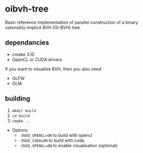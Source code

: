 # oibvh-tree

Basic reference implementation of parallel construction of a binary ostensibly-implicit BVH (OI-BVH) tree.

## dependancies

* cmake 3.10
* OpenCL or CUDA drivers

If you want to visualise BVH, then you also need  

* GLFW
* GLM

## building

1. `mkdir build`
2. `cd build`
3. `cmake ..`
  * Options
    - `-DUSE_OPENCL=ON` to build with opencl
    - `-DUSE_CUDA=ON` to build with cuda
    - `-DUSE_OPENGL=ON` to enable visualisation (optional)